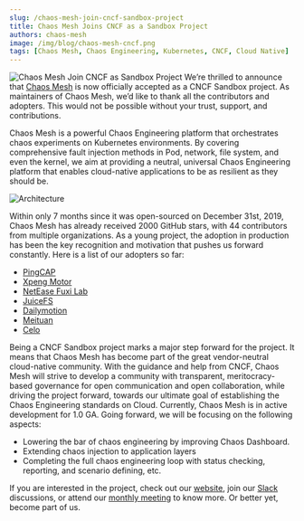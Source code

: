 ```yaml
---
slug: /chaos-mesh-join-cncf-sandbox-project
title: Chaos Mesh Joins CNCF as a Sandbox Project
authors: chaos-mesh
image: /img/blog/chaos-mesh-cncf.png
tags: [Chaos Mesh, Chaos Engineering, Kubernetes, CNCF, Cloud Native]
---
```


![Chaos Mesh Join CNCF as Sandbox Project](/img/blog/chaos-mesh-cncf.png) We’re thrilled to announce that [Chaos Mesh](https://github.com/chaos-mesh/chaos-mesh) is now officially accepted as a CNCF Sandbox project. As maintainers of Chaos Mesh, we’d like to thank all the contributors and adopters. This would not be possible without your trust, support, and contributions.

<!--truncate-->

Chaos Mesh is a powerful Chaos Engineering platform that orchestrates chaos experiments on Kubernetes environments. By covering comprehensive fault injection methods in Pod, network, file system, and even the kernel, we aim at providing a neutral, universal Chaos Engineering platform that enables cloud-native applications to be as resilient as they should be.

![Architecture](/img/blog/chaos-mesh.svg)

Within only 7 months since it was open-sourced on December 31st, 2019, Chaos Mesh has already received 2000 GitHub stars, with 44 contributors from multiple organizations. As a young project, the adoption in production has been the key recognition and motivation that pushes us forward constantly. Here is a list of our adopters so far:

- [PingCAP](http://www.pingcap.com)
- [Xpeng Motor](https://en.xiaopeng.com/)
- [NetEase Fuxi Lab](https://fuxi.163.com/fuxi-introduction)
- [JuiceFS](http://juicefs.com/en)
- [Dailymotion](https://www.dailymotion.com/)
- [Meituan](https://www.meituan.com/en-US/about-us)
- [Celo](https://celo.org/)

Being a CNCF Sandbox project marks a major step forward for the project. It means that Chaos Mesh has become part of the great vendor-neutral cloud-native community. With the guidance and help from CNCF, Chaos Mesh will strive to develop a community with transparent, meritocracy-based governance for open communication and open collaboration, while driving the project forward, towards our ultimate goal of establishing the Chaos Engineering standards on Cloud. Currently, Chaos Mesh is in active development for 1.0 GA. Going forward, we will be focusing on the following aspects:

- Lowering the bar of chaos engineering by improving Chaos Dashboard.
- Extending chaos injection to application layers
- Completing the full chaos engineering loop with status checking, reporting, and scenario defining, etc.

If you are interested in the project, check out our [website](https://chaos-mesh.org/), join our [Slack](https://slack.cncf.io/) discussions, or attend our [monthly meeting](https://docs.google.com/document/d/1H8IfmhIJiJ1ltg-XLjqR_P_RaMHUGrl1CzvHnKM_9Sc/edit) to know more. Or better yet, become part of us.
